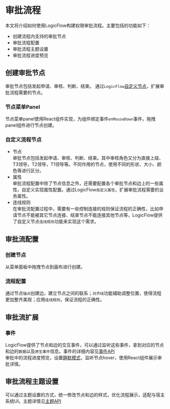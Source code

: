 # 审批流程
本文将介绍如何使用LogicFlow构建权限审批流程。主要包括的功能如下：
- 创建流程内支持的审批节点
- 审批流程配置
- 审批流程主题设置
- 审批流程进度预览

## 创建审批节点
审批节点包括发起申请、审核、判断、结束。
通过`LogicFlow`[自定义节点](/guide/advance/customNode.html)，扩展审批流程需要的节点。
### 节点菜单Panel
节点菜单panel使用React组件实现，为组件绑定事件`onMouseDown`事件，拖拽panel组件进行节点创建。

### 自定义流程节点
- 节点  
  审批节点包括发起申请、审核、判断、结束。其中审核角色又分为直接上级、T3领导，T2领导，T1领导等。不同作用的节点，使用不同的形状、大小、颜色等进行区分。
- 属性  
  审批流程配置中除了节点信息之外，还需要配置各个审批节点和边上的一些属性，自定义实现属性配置。通过LogicFlow`自定义属性`，扩展审批流程需要的业务属性。
- 连线规则  
  在审批流配置过程中，需要有一些控制连接的规则保证流程的正确性，比如申请节点不能被其它节点连接、结束节点不能连接其他节点等，LogicFlow提供了自定义节点`连线规则`功能来实现这个需求。  
<example href="/examples/#/usage/approve" :height="450"></example>

## 审批流配置
### 创建节点
从菜单面板中拖拽节点到画布进行创建。
### 流程配置
通过节点`锚点`创建边，建立节点之间的联系；`对齐线`功能辅助调整位置，使得流程更加整齐美观；应用`连线规则`，保证流程的正确性。

## 审批流扩展
### 事件
LogicFlow提供了节点和边的交互事件，可以通过监听这些事件，拿到对应的节点和边的`数据`以及`原生事件`信息。事件的详细内容见[事件API](/guide/advance/event.html)  
审批中的流程进度预览，设置[静默模式](/guide/basic/silent-mode.html)，监听节点hover，使用React组件展示审批详情。
<example :height="350" href="/examples/#/usage/approve/preview"></example>


## 审批流程主题设置
可以通过主题设置的方式，统一修改节点和边的样式，优化流程展示，适配与宿主系统UI。主题详情见[主题API](/guide/advance/theme.html)

